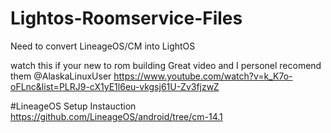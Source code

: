 # Lightos-Roomservice-Files
Need to convert LineageOS/CM into LightOS

watch this if your new to rom building
Great video and I personel recomend them
@AlaskaLinuxUser
https://www.youtube.com/watch?v=k_K7o-oFLnc&list=PLRJ9-cX1yE1l6eu-vkgsj61U-Zv3fjzwZ

#LineageOS Setup Instauction
https://github.com/LineageOS/android/tree/cm-14.1
